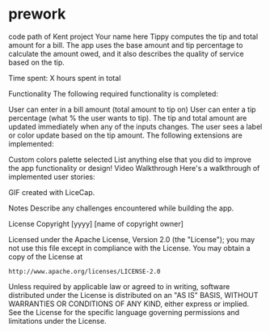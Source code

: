 ﻿# preworkcode path of Kent projectYour name hereTippy computes the tip and total amount for a bill. The app uses the base amount and tip percentage to calculate the amount owed, and it also describes the quality of service based on the tip.Time spent: X hours spent in totalFunctionalityThe following required functionality is completed: User can enter in a bill amount (total amount to tip on) User can enter a tip percentage (what % the user wants to tip). The tip and total amount are updated immediately when any of the inputs changes. The user sees a label or color update based on the tip amount.The following extensions are implemented: Custom colors palette selected List anything else that you did to improve the app functionality or design!Video WalkthroughHere's a walkthrough of implemented user stories:GIF created with LiceCap.NotesDescribe any challenges encountered while building the app.LicenseCopyright [yyyy] [name of copyright owner]Licensed under the Apache License, Version 2.0 (the "License");you may not use this file except in compliance with the License.You may obtain a copy of the License at    http://www.apache.org/licenses/LICENSE-2.0Unless required by applicable law or agreed to in writing, softwaredistributed under the License is distributed on an "AS IS" BASIS,WITHOUT WARRANTIES OR CONDITIONS OF ANY KIND, either express or implied.See the License for the specific language governing permissions andlimitations under the License.